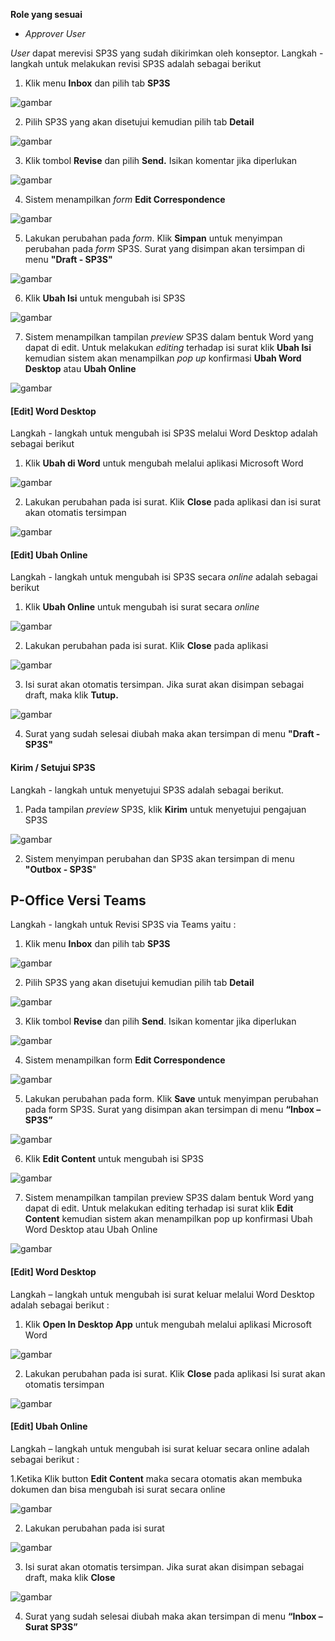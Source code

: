 **Role yang sesuai**

- *Approver User*

*User* dapat merevisi SP3S yang sudah dikirimkan oleh konseptor. Langkah - langkah untuk melakukan revisi SP3S adalah sebagai berikut

1. Klik menu **Inbox** dan pilih tab **SP3S**

![gambar](SC_SP3S/SP35.png)

2. Pilih SP3S yang akan disetujui kemudian pilih tab **Detail**

![gambar](SC_SP3S/SP36.png)

3. Klik tombol **Revise** dan pilih **Send.** Isikan komentar jika diperlukan

![gambar](SC_SP3S/SP37.png)

4. Sistem menampilkan *form* **Edit Correspondence**

![gambar](SC_SP3S/SP38.png)

5. Lakukan perubahan pada *form*. Klik **Simpan** untuk menyimpan perubahan pada *form* SP3S. Surat yang disimpan akan tersimpan di menu **"Draft - SP3S"**

![gambar](SC_SP3S/SP39.png)

6. Klik **Ubah Isi** untuk mengubah isi SP3S

![gambar](SC_SP3S/SP40.png)

7. Sistem menampilkan tampilan *preview* SP3S dalam bentuk Word yang dapat di edit. Untuk melakukan *editing* terhadap isi surat klik **Ubah Isi** kemudian sistem akan menampilkan *pop up* konfirmasi **Ubah Word Desktop** atau **Ubah Online**

![gambar](SC_SP3S/CR01.png)

#### **[Edit] Word Desktop**

Langkah - langkah untuk mengubah isi SP3S melalui Word Desktop adalah sebagai berikut

1. Klik **Ubah di Word** untuk mengubah melalui aplikasi Microsoft Word

![gambar](SC_SP3S/CR02.png)

2. Lakukan perubahan pada isi surat. Klik **Close** pada aplikasi dan isi surat akan otomatis tersimpan

![gambar](SC_SP3S/CR03.png)

#### **[Edit] Ubah Online**

Langkah - langkah untuk mengubah isi SP3S secara *online* adalah sebagai berikut

1. Klik **Ubah Online** untuk mengubah isi surat secara *online*

![gambar](SC_SP3S/CR04.png)

2. Lakukan perubahan pada isi surat. Klik **Close** pada aplikasi

![gambar](SC_SP3S/CR05.png)

3. Isi surat akan otomatis tersimpan. Jika surat akan disimpan sebagai draft, maka klik **Tutup.**

![gambar](SC_SP3S/CR06.png)

4. Surat yang sudah selesai diubah maka akan tersimpan di menu **"Draft - SP3S"**

#### **Kirim / Setujui SP3S**

Langkah - langkah untuk menyetujui SP3S adalah sebagai berikut.

1. Pada tampilan *preview* SP3S, klik **Kirim** untuk menyetujui pengajuan SP3S

![gambar](SC_SP3S/CR07.png)

2. Sistem menyimpan perubahan dan SP3S akan tersimpan di menu **"Outbox - SP3S**"




## **P-Office Versi Teams**


Langkah - langkah untuk Revisi SP3S via Teams yaitu :

1. Klik menu **Inbox** dan pilih tab **SP3S**

![gambar](SP3S/SP3S_Teams/SP3S37.png)

2. Pilih SP3S yang akan disetujui kemudian pilih tab **Detail**

![gambar](SP3S/SP3S_Teams/SP3S38.png)


3. Klik tombol **Revise** dan pilih **Send**. Isikan komentar jika diperlukan

![gambar](SP3S/SP3S_Teams/SP3S39.png)

4.	Sistem menampilkan form **Edit Correspondence**

![gambar](SP3S/SP3S_Teams/SP3S40.png)

5.	Lakukan perubahan pada form. Klik **Save** untuk menyimpan perubahan pada form SP3S. Surat yang disimpan akan tersimpan di menu **“Inbox – SP3S”**

![gambar](SP3S/SP3S_Teams/SP3S41.png)

6.	Klik **Edit Content** untuk mengubah isi SP3S

![gambar](SP3S/SP3S_Teams/SP3S42.png)


7. Sistem menampilkan tampilan preview SP3S dalam bentuk Word yang dapat di edit. Untuk melakukan editing terhadap isi surat klik **Edit Content** kemudian sistem akan menampilkan pop up konfirmasi Ubah Word Desktop atau Ubah Online

![gambar](SP3S/SP3S_Teams/SP3S43.png)

#### **[Edit] Word Desktop**

Langkah – langkah untuk mengubah isi surat keluar melalui Word Desktop adalah sebagai berikut :

1.	Klik **Open In Desktop App** untuk mengubah melalui aplikasi Microsoft Word

![gambar](SP3S/SP3S_Teams/SP3S44.png)

2.	Lakukan perubahan pada isi surat. Klik **Close** pada aplikasi Isi surat akan otomatis tersimpan

![gambar](SP3S/SP3S_Teams/SP3S45.png)

#### **[Edit] Ubah Online**

Langkah – langkah untuk mengubah isi surat keluar secara online adalah sebagai berikut :

1.Ketika Klik button **Edit Content** maka secara otomatis akan membuka dokumen dan bisa mengubah isi surat secara online

![gambar](SP3S/SP3S_Teams/SP3S46.png)


2. Lakukan perubahan pada isi surat

![gambar](SP3S/SP3S_Teams/SP3S46.png)


3. Isi surat akan otomatis tersimpan. Jika surat akan disimpan sebagai draft, maka klik **Close**

![gambar](SP3S/SP3S_Teams/SP3S48.png)

4. Surat yang sudah selesai diubah maka akan tersimpan di menu **“Inbox – Surat SP3S”**